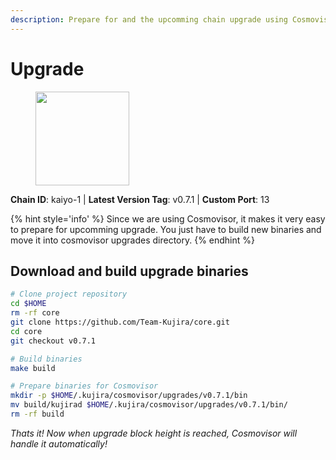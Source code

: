```yaml
---
description: Prepare for and the upcomming chain upgrade using Cosmovisor.
---
```


# Upgrade

<figure><img src="https://raw.githubusercontent.com/kj89/testnet_manuals/main/pingpub/logos/kujira.png" width="150" alt=""><figcaption></figcaption></figure>

**Chain ID**: kaiyo-1 | **Latest Version Tag**: v0.7.1 | **Custom Port**: 13

{% hint style='info' %}
Since we are using Cosmovisor, it makes it very easy to prepare for upcomming upgrade.
You just have to build new binaries and move it into cosmovisor upgrades directory.
{% endhint %}

## Download and build upgrade binaries

```bash
# Clone project repository
cd $HOME
rm -rf core
git clone https://github.com/Team-Kujira/core.git
cd core
git checkout v0.7.1

# Build binaries
make build

# Prepare binaries for Cosmovisor
mkdir -p $HOME/.kujira/cosmovisor/upgrades/v0.7.1/bin
mv build/kujirad $HOME/.kujira/cosmovisor/upgrades/v0.7.1/bin/
rm -rf build
```

*Thats it! Now when upgrade block height is reached, Cosmovisor will handle it automatically!*
